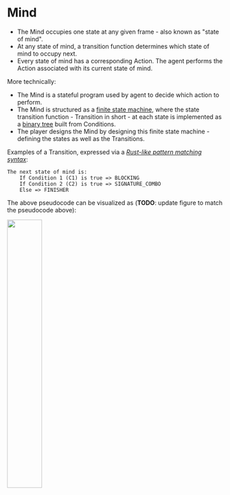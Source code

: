 # Mind

- The Mind occupies one state at any given frame - also known as "state of mind".
- At any state of mind, a transition function determines which state of mind to occupy next.
- Every state of mind has a corresponding Action. The agent performs the Action associated with its current state of mind.

More technically:
- The Mind is a stateful program used by agent to decide which action to perform.
- The Mind is structured as a [finite state machine](https://en.wikipedia.org/wiki/Finite-state_machine), where the state transition function - Transition in short - at each state is implemented as a [binary tree](https://en.wikipedia.org/wiki/Binary_tree) built from Conditions.
- The player designs the Mind by designing this finite state machine - defining the states as well as the Transitions.

Examples of a Transition, expressed via a [*Rust-like pattern matching syntax*](https://doc.rust-lang.org/book/ch18-03-pattern-syntax.html):
```
The next state of mind is:
    If Condition 1 (C1) is true => BLOCKING
    If Condition 2 (C2) is true => SIGNATURE_COMBO
    Else => FINISHER
```

The above pseudocode can be visualized as (**TODO**: update figure to match the pseudocode above):

<img src="/assets/images/transition_example.png" width="40%"/>